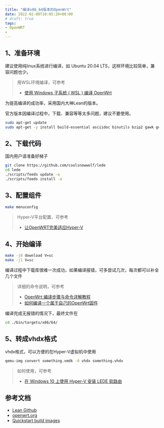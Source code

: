 ```yaml
---
title: "编译x86_64版本的OpenWrt"
date: 2022-02-08T10:05:20+08:00
# draft: true
tags:
- OpenWRT
- 
---
```


## 1、准备环境

建议使用纯linux系统进行编译，如 Ubuntu 20.04 LTS，这样环境比较简单，兼容问题也少。

> 用WSL环境编译，可参考  
> - [使用 Windows 子系统 ( WSL ) 编译 OpenWrt](https://p3terx.com/archives/compiling-openwrt-with-wsl.html)

为提高编译的成功率，采用国内大神Lean的版本。

官方版本因编译过程中，下载、兼容等等太多问题，建议不要使用。

```bash
sudo apt-get update
sudo apt-get -y install build-essential asciidoc binutils bzip2 gawk gettext git libncurses5-dev libz-dev patch python3 python2.7 unzip zlib1g-dev lib32gcc1 libc6-dev-i386 subversion flex uglifyjs git-core gcc-multilib p7zip p7zip-full msmtp libssl-dev texinfo libglib2.0-dev xmlto qemu-utils upx libelf-dev autoconf automake libtool autopoint device-tree-compiler g++-multilib antlr3 gperf wget curl swig rsync
```

## 2、下载代码

国内用户请准备好梯子
```bash
git clone https://github.com/coolsnowwolf/lede
cd lede
./scripts/feeds update -a
./scripts/feeds install -a
```

## 3、配置组件

```bash
make menuconfig
```
> Hyper-V平台配置，可参考  
> - [让OpenWRT完美适应Hyper-V](https://soha.moe/post/make-openwrt-fits-hyperv.html)

## 4、开始编译

```bash
make -j8 download V=sc
make -j1 V=sc
```
编译过程中下载库很难一次成功，如果编译报错，可多尝试几次，每次都可以补全几个文件
> 详细的命令说明，可参考  
> - [OpenWrt 编译步骤与命令详解教程](https://p3terx.com/archives/openwrt-compilation-steps-and-commands.html)  
> - [如何编译一个属于自己的OpenWrt固件](https://openwrt.club/1.html)

编译完成无报错的情况下，最终文件在
```bash
cd ./bin/targets/x86/64/
```

## 5、转成vhdx格式

vhdx格式，可以方便的在Hyper-V虚拟机中使用
```bash
qemu-img convert something.vmdk -O vhdx something.vhdx
```
> 如何使用，可参考  
> - [在 Windows 10 上使用 Hyper-V 安装 LEDE 软路由](https://blog.skk.moe/post/hyper-v-win10-lede/)


## 参考文档

- [Lean Github](https://github.com/coolsnowwolf/lede)  
- [openwrt.org](https://openwrt.org/)  
- [Quickstart build images](https://openwrt.org/docs/guide-developer/quickstart-build-images)